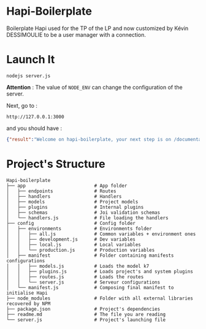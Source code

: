 # Hapi-Boilerplate
Boilerplate Hapi used for the TP of the LP and now customized by Kévin DESSIMOULIE to be a user manager with a connection.

# Launch It

```
nodejs server.js
```

**Attention** : The value of `NODE_ENV` can change the configuration of the server.

Next, go to :

```
http://127.0.0.1:3000
```

and you should have :

```json
{"result":"Welcome on hapi-boilerplate, your next step is on /documentation"}
```

# Project's Structure

```
Hapi-boilerplate
├── app                         # App folder
│   ├── endpoints               # Routes
│   ├── handlers                # Handlers
│   ├── models                  # Project models
│   ├── plugins                 # Internal plugins
│   ├── schemas                 # Joi validation schemas
│   └── handlers.js             # File loading the handlers
├── config                      # Config folder
│   ├── environments            # Environments folder
│   │   ├── all.js              # Common variables + environment ones
│   │   ├── development.js      # Dev variables
│   │   ├── local.js            # Local variables
│   │   └── production.js       # Production variables
│   ├── manifest                # Folder containing manifests configurations
│   │   ├── models.js           # Loads the model k7
│   │   ├── plugins.js          # Loads project's and system plugins
│   │   ├── routes.js           # Loads the routes
│   │   └── server.js           # Serveur configurations
│   └── manifest.js             # Composing final manifest to initialise Hapi
├── node_modules                # Folder with all external libraries recovered by NPM
├── package.json                # Project's dependencies
├── readme.md                   # The file you are reading
└── server.js                   # Project's launching file
```